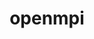 ---
title: "openmpi"
layout: cache
categories: [package, develop-2024-01-21]
meta: {"versions": ["5.0.1"], "compilers": ["apple-clang@=15.0.0", "cce@=15.0.1", "gcc@=10.3.0", "gcc@=11.1.0", "gcc@=11.3.0", "gcc@=11.4.0", "gcc@=12.3.0", "gcc@=7.3.1", "gcc@=9.4.0", "oneapi@=2023.2.0"], "oss": ["amzn2", "rhel8", "sle_hpc15", "ubuntu20.04", "ubuntu22.04", "ventura"], "platforms": ["darwin", "linux"], "targets": ["aarch64", "neoverse_n1", "neoverse_v1", "ppc64le", "x86_64_v3", "x86_64_v4", "zen4"], "stacks": ["aws-isc", "aws-isc-aarch64", "data-vis-sdk", "e4s", "e4s-aarch64", "e4s-cray-rhel", "e4s-cray-sles", "e4s-neoverse_v1", "e4s-oneapi", "e4s-power", "ml-darwin-aarch64-mps", "ml-linux-x86_64-cpu", "ml-linux-x86_64-cuda", "ml-linux-x86_64-rocm", "radiuss-aws", "radiuss-aws-aarch64", "root", "tutorial"], "num_specs": 26, "num_specs_by_stack": {"ml-darwin-aarch64-mps": 1, "root": 26, "radiuss-aws-aarch64": 2, "aws-isc-aarch64": 6, "radiuss-aws": 1, "aws-isc": 3, "e4s-cray-rhel": 1, "e4s-cray-sles": 1, "e4s-neoverse_v1": 1, "e4s-power": 1, "data-vis-sdk": 1, "e4s": 1, "e4s-oneapi": 1, "e4s-aarch64": 1, "ml-linux-x86_64-rocm": 1, "ml-linux-x86_64-cuda": 1, "ml-linux-x86_64-cpu": 1, "tutorial": 2}}
spec_details: [{"hash": "vx2soknek4vpja6phndoutyv23qizvil", "compiler": "apple-clang@=15.0.0", "versions": ["5.0.1"], "os": "ventura", "platform": "darwin", "target": "aarch64", "variants": ["~atomics", "build_system=autotools", "~cuda", "fabrics=none", "~gpfs", "~internal-hwloc", "~internal-libevent", "~internal-pmix", "~java", "~legacylaunchers", "~lustre", "~memchecker", "~openshmem", "~orterunprefix", "patches=0a26bba", "~romio", "+rsh", "schedulers=none", "~static", "+vt", "+wrapper-rpath"], "stacks": ["ml-darwin-aarch64-mps", "root"], "size": "-", "tarball": "https://binaries.spack.io/releases/develop-2024-01-21/build_cache/darwin-ventura-aarch64/apple-clang-15.0.0/openmpi-5.0.1/darwin-ventura-aarch64-apple-clang-15.0.0-openmpi-5.0.1-vx2soknek4vpja6phndoutyv23qizvil.spack"}, {"hash": "rygz4hrxavebwpbdtnnkmbezskoyzeho", "compiler": "gcc@=7.3.1", "versions": ["5.0.1"], "os": "amzn2", "platform": "linux", "target": "aarch64", "variants": ["~atomics", "build_system=autotools", "~cuda", "fabrics=none", "~gpfs", "~internal-hwloc", "~internal-libevent", "~internal-pmix", "~java", "~legacylaunchers", "~lustre", "~memchecker", "~openshmem", "~orterunprefix", "patches=0a26bba", "~romio", "+rsh", "schedulers=none", "~static", "+vt", "+wrapper-rpath"], "stacks": ["radiuss-aws-aarch64", "root"], "size": "-", "tarball": "https://binaries.spack.io/releases/develop-2024-01-21/build_cache/linux-amzn2-aarch64/gcc-7.3.1/openmpi-5.0.1/linux-amzn2-aarch64-gcc-7.3.1-openmpi-5.0.1-rygz4hrxavebwpbdtnnkmbezskoyzeho.spack"}, {"hash": "4n6pxpyfcxg3tlvun7nuc432xcp22gup", "compiler": "gcc@=7.3.1", "versions": ["5.0.1"], "os": "amzn2", "platform": "linux", "target": "aarch64", "variants": ["~atomics", "build_system=autotools", "~cuda", "fabrics=ofi", "~gpfs", "~internal-hwloc", "~internal-libevent", "~internal-pmix", "~java", "+legacylaunchers", "~lustre", "~memchecker", "~openshmem", "~orterunprefix", "patches=0a26bba", "~romio", "+rsh", "schedulers=none", "~static", "+vt", "+wrapper-rpath"], "stacks": ["root", "aws-isc-aarch64"], "size": "-", "tarball": "https://binaries.spack.io/releases/develop-2024-01-21/build_cache/linux-amzn2-aarch64/gcc-7.3.1/openmpi-5.0.1/linux-amzn2-aarch64-gcc-7.3.1-openmpi-5.0.1-4n6pxpyfcxg3tlvun7nuc432xcp22gup.spack"}, {"hash": "epqcabaqgnkqmxaov56y6fjnxcxprbk4", "compiler": "gcc@=7.3.1", "versions": ["5.0.1"], "os": "amzn2", "platform": "linux", "target": "aarch64", "variants": ["~atomics", "build_system=autotools", "~cuda", "fabrics=ofi", "~gpfs", "~internal-hwloc", "~internal-libevent", "~internal-pmix", "~java", "+legacylaunchers", "~lustre", "~memchecker", "~openshmem", "~orterunprefix", "patches=0a26bba", "~romio", "+rsh", "schedulers=none", "~static", "+vt", "+wrapper-rpath"], "stacks": ["root", "aws-isc-aarch64"], "size": "-", "tarball": "https://binaries.spack.io/releases/develop-2024-01-21/build_cache/linux-amzn2-aarch64/gcc-7.3.1/openmpi-5.0.1/linux-amzn2-aarch64-gcc-7.3.1-openmpi-5.0.1-epqcabaqgnkqmxaov56y6fjnxcxprbk4.spack"}, {"hash": "d5ov5e7e7ofmjoe37ypdnqpgkesawafv", "compiler": "gcc@=7.3.1", "versions": ["5.0.1"], "os": "amzn2", "platform": "linux", "target": "x86_64_v3", "variants": ["~atomics", "build_system=autotools", "~cuda", "fabrics=none", "~gpfs", "~internal-hwloc", "~internal-libevent", "~internal-pmix", "~java", "~legacylaunchers", "~lustre", "~memchecker", "~openshmem", "~orterunprefix", "patches=0a26bba", "~romio", "+rsh", "schedulers=none", "~static", "+vt", "+wrapper-rpath"], "stacks": ["radiuss-aws", "root"], "size": "-", "tarball": "https://binaries.spack.io/releases/develop-2024-01-21/build_cache/linux-amzn2-x86_64_v3/gcc-7.3.1/openmpi-5.0.1/linux-amzn2-x86_64_v3-gcc-7.3.1-openmpi-5.0.1-d5ov5e7e7ofmjoe37ypdnqpgkesawafv.spack"}, {"hash": "tujzcooul6m7tom6wrmtrklddin4ptrm", "compiler": "gcc@=7.3.1", "versions": ["5.0.1"], "os": "amzn2", "platform": "linux", "target": "aarch64", "variants": ["~atomics", "build_system=autotools", "~cuda", "fabrics=auto", "~gpfs", "~internal-hwloc", "~internal-libevent", "~internal-pmix", "~java", "+legacylaunchers", "~lustre", "~memchecker", "~openshmem", "~orterunprefix", "patches=0a26bba", "~romio", "+rsh", "schedulers=none", "~static", "+vt", "+wrapper-rpath"], "stacks": ["root", "aws-isc-aarch64"], "size": "-", "tarball": "https://binaries.spack.io/releases/develop-2024-01-21/build_cache/linux-amzn2-aarch64/gcc-7.3.1/openmpi-5.0.1/linux-amzn2-aarch64-gcc-7.3.1-openmpi-5.0.1-tujzcooul6m7tom6wrmtrklddin4ptrm.spack"}, {"hash": "2mdqntbi6rfyfxlasjz4xyxskxeuhjka", "compiler": "gcc@=7.3.1", "versions": ["5.0.1"], "os": "amzn2", "platform": "linux", "target": "neoverse_n1", "variants": ["~atomics", "build_system=autotools", "~cuda", "fabrics=ofi", "~gpfs", "~internal-hwloc", "~internal-libevent", "~internal-pmix", "~java", "+legacylaunchers", "~lustre", "~memchecker", "~openshmem", "~orterunprefix", "patches=0a26bba", "~romio", "+rsh", "schedulers=none", "~static", "+vt", "+wrapper-rpath"], "stacks": ["root", "aws-isc-aarch64"], "size": "-", "tarball": "https://binaries.spack.io/releases/develop-2024-01-21/build_cache/linux-amzn2-neoverse_n1/gcc-7.3.1/openmpi-5.0.1/linux-amzn2-neoverse_n1-gcc-7.3.1-openmpi-5.0.1-2mdqntbi6rfyfxlasjz4xyxskxeuhjka.spack"}, {"hash": "tew3bvxc6s7ggiijywatfxkegxohilsx", "compiler": "gcc@=7.3.1", "versions": ["5.0.1"], "os": "amzn2", "platform": "linux", "target": "neoverse_n1", "variants": ["~atomics", "build_system=autotools", "~cuda", "fabrics=none", "~gpfs", "~internal-hwloc", "~internal-libevent", "~internal-pmix", "~java", "~legacylaunchers", "~lustre", "~memchecker", "~openshmem", "~orterunprefix", "patches=0a26bba", "~romio", "+rsh", "schedulers=none", "~static", "+vt", "+wrapper-rpath"], "stacks": ["radiuss-aws-aarch64", "root"], "size": "-", "tarball": "https://binaries.spack.io/releases/develop-2024-01-21/build_cache/linux-amzn2-neoverse_n1/gcc-7.3.1/openmpi-5.0.1/linux-amzn2-neoverse_n1-gcc-7.3.1-openmpi-5.0.1-tew3bvxc6s7ggiijywatfxkegxohilsx.spack"}, {"hash": "gdftriskxeccs3kom6ip7dvkxnavjqxe", "compiler": "gcc@=7.3.1", "versions": ["5.0.1"], "os": "amzn2", "platform": "linux", "target": "neoverse_n1", "variants": ["~atomics", "build_system=autotools", "~cuda", "fabrics=ofi", "~gpfs", "~internal-hwloc", "~internal-libevent", "~internal-pmix", "~java", "+legacylaunchers", "~lustre", "~memchecker", "~openshmem", "~orterunprefix", "patches=0a26bba", "~romio", "+rsh", "schedulers=none", "~static", "+vt", "+wrapper-rpath"], "stacks": ["root", "aws-isc-aarch64"], "size": "-", "tarball": "https://binaries.spack.io/releases/develop-2024-01-21/build_cache/linux-amzn2-neoverse_n1/gcc-7.3.1/openmpi-5.0.1/linux-amzn2-neoverse_n1-gcc-7.3.1-openmpi-5.0.1-gdftriskxeccs3kom6ip7dvkxnavjqxe.spack"}, {"hash": "hyxjzvk653koi26kyedhtw3ql6ht665q", "compiler": "gcc@=7.3.1", "versions": ["5.0.1"], "os": "amzn2", "platform": "linux", "target": "neoverse_n1", "variants": ["~atomics", "build_system=autotools", "~cuda", "fabrics=auto", "~gpfs", "~internal-hwloc", "~internal-libevent", "~internal-pmix", "~java", "+legacylaunchers", "~lustre", "~memchecker", "~openshmem", "~orterunprefix", "patches=0a26bba", "~romio", "+rsh", "schedulers=none", "~static", "+vt", "+wrapper-rpath"], "stacks": ["root", "aws-isc-aarch64"], "size": "-", "tarball": "https://binaries.spack.io/releases/develop-2024-01-21/build_cache/linux-amzn2-neoverse_n1/gcc-7.3.1/openmpi-5.0.1/linux-amzn2-neoverse_n1-gcc-7.3.1-openmpi-5.0.1-hyxjzvk653koi26kyedhtw3ql6ht665q.spack"}, {"hash": "iu57ues6ar65po6om4nt7druqp57fz2g", "compiler": "gcc@=7.3.1", "versions": ["5.0.1"], "os": "amzn2", "platform": "linux", "target": "x86_64_v3", "variants": ["~atomics", "build_system=autotools", "~cuda", "fabrics=ofi", "~gpfs", "~internal-hwloc", "~internal-libevent", "~internal-pmix", "~java", "+legacylaunchers", "~lustre", "~memchecker", "~openshmem", "~orterunprefix", "patches=0a26bba", "~romio", "+rsh", "schedulers=none", "~static", "+vt", "+wrapper-rpath"], "stacks": ["aws-isc", "root"], "size": "-", "tarball": "https://binaries.spack.io/releases/develop-2024-01-21/build_cache/linux-amzn2-x86_64_v3/gcc-7.3.1/openmpi-5.0.1/linux-amzn2-x86_64_v3-gcc-7.3.1-openmpi-5.0.1-iu57ues6ar65po6om4nt7druqp57fz2g.spack"}, {"hash": "mmupkf2oz3di4q7nliyrat2yyxf74ip7", "compiler": "gcc@=7.3.1", "versions": ["5.0.1"], "os": "amzn2", "platform": "linux", "target": "x86_64_v3", "variants": ["~atomics", "build_system=autotools", "~cuda", "fabrics=ofi", "~gpfs", "~internal-hwloc", "~internal-libevent", "~internal-pmix", "~java", "+legacylaunchers", "~lustre", "~memchecker", "~openshmem", "~orterunprefix", "patches=0a26bba", "~romio", "+rsh", "schedulers=none", "~static", "+vt", "+wrapper-rpath"], "stacks": ["aws-isc", "root"], "size": "-", "tarball": "https://binaries.spack.io/releases/develop-2024-01-21/build_cache/linux-amzn2-x86_64_v3/gcc-7.3.1/openmpi-5.0.1/linux-amzn2-x86_64_v3-gcc-7.3.1-openmpi-5.0.1-mmupkf2oz3di4q7nliyrat2yyxf74ip7.spack"}, {"hash": "khgpzvwcou2nupblff6izipsvjgo7saw", "compiler": "gcc@=7.3.1", "versions": ["5.0.1"], "os": "amzn2", "platform": "linux", "target": "x86_64_v3", "variants": ["~atomics", "build_system=autotools", "~cuda", "fabrics=auto", "~gpfs", "~internal-hwloc", "~internal-libevent", "~internal-pmix", "~java", "+legacylaunchers", "~lustre", "~memchecker", "~openshmem", "~orterunprefix", "patches=0a26bba", "~romio", "+rsh", "schedulers=none", "~static", "+vt", "+wrapper-rpath"], "stacks": ["aws-isc", "root"], "size": "-", "tarball": "https://binaries.spack.io/releases/develop-2024-01-21/build_cache/linux-amzn2-x86_64_v3/gcc-7.3.1/openmpi-5.0.1/linux-amzn2-x86_64_v3-gcc-7.3.1-openmpi-5.0.1-khgpzvwcou2nupblff6izipsvjgo7saw.spack"}, {"hash": "hkm5oojoiqkkvikids7vg3exmstgd4sh", "compiler": "cce@=15.0.1", "versions": ["5.0.1"], "os": "rhel8", "platform": "linux", "target": "zen4", "variants": ["~atomics", "build_system=autotools", "~cuda", "fabrics=none", "~gpfs", "~internal-hwloc", "~internal-libevent", "~internal-pmix", "~java", "~legacylaunchers", "~lustre", "~memchecker", "~openshmem", "~orterunprefix", "patches=0a26bba", "~romio", "+rsh", "schedulers=none", "~static", "+vt", "+wrapper-rpath"], "stacks": ["root", "e4s-cray-rhel"], "size": "-", "tarball": "https://binaries.spack.io/releases/develop-2024-01-21/build_cache/linux-rhel8-zen4/cce-15.0.1/openmpi-5.0.1/linux-rhel8-zen4-cce-15.0.1-openmpi-5.0.1-hkm5oojoiqkkvikids7vg3exmstgd4sh.spack"}, {"hash": "2shsb3ejzxrnicp2rnogmdm6e5mwfhle", "compiler": "gcc@=10.3.0", "versions": ["5.0.1"], "os": "sle_hpc15", "platform": "linux", "target": "x86_64_v4", "variants": ["~atomics", "build_system=autotools", "~cuda", "fabrics=none", "~gpfs", "~internal-hwloc", "~internal-libevent", "~internal-pmix", "~java", "~legacylaunchers", "~lustre", "~memchecker", "~openshmem", "~orterunprefix", "patches=0a26bba", "~romio", "+rsh", "schedulers=none", "~static", "+vt", "+wrapper-rpath"], "stacks": ["e4s-cray-sles", "root"], "size": "-", "tarball": "https://binaries.spack.io/releases/develop-2024-01-21/build_cache/linux-sle_hpc15-x86_64_v4/gcc-10.3.0/openmpi-5.0.1/linux-sle_hpc15-x86_64_v4-gcc-10.3.0-openmpi-5.0.1-2shsb3ejzxrnicp2rnogmdm6e5mwfhle.spack"}, {"hash": "azxp3jfxijfdvzijbdsqqismt6mmq4pm", "compiler": "gcc@=11.4.0", "versions": ["5.0.1"], "os": "ubuntu20.04", "platform": "linux", "target": "neoverse_v1", "variants": ["~atomics", "build_system=autotools", "~cuda", "fabrics=none", "~gpfs", "~internal-hwloc", "~internal-libevent", "~internal-pmix", "~java", "~legacylaunchers", "~lustre", "~memchecker", "~openshmem", "~orterunprefix", "patches=0a26bba", "~romio", "+rsh", "schedulers=none", "~static", "+vt", "+wrapper-rpath"], "stacks": ["root", "e4s-neoverse_v1"], "size": "-", "tarball": "https://binaries.spack.io/releases/develop-2024-01-21/build_cache/linux-ubuntu20.04-neoverse_v1/gcc-11.4.0/openmpi-5.0.1/linux-ubuntu20.04-neoverse_v1-gcc-11.4.0-openmpi-5.0.1-azxp3jfxijfdvzijbdsqqismt6mmq4pm.spack"}, {"hash": "zconv6vpsxjrddxsstbjmgcfaxupcenp", "compiler": "gcc@=9.4.0", "versions": ["5.0.1"], "os": "ubuntu20.04", "platform": "linux", "target": "ppc64le", "variants": ["~atomics", "build_system=autotools", "~cuda", "fabrics=none", "~gpfs", "~internal-hwloc", "~internal-libevent", "~internal-pmix", "~java", "~legacylaunchers", "~lustre", "~memchecker", "~openshmem", "~orterunprefix", "patches=0a26bba", "~romio", "+rsh", "schedulers=none", "~static", "+vt", "+wrapper-rpath"], "stacks": ["root", "e4s-power"], "size": "-", "tarball": "https://binaries.spack.io/releases/develop-2024-01-21/build_cache/linux-ubuntu20.04-ppc64le/gcc-9.4.0/openmpi-5.0.1/linux-ubuntu20.04-ppc64le-gcc-9.4.0-openmpi-5.0.1-zconv6vpsxjrddxsstbjmgcfaxupcenp.spack"}, {"hash": "wmouh4agnt7nyjkzwppejclpqeno46cv", "compiler": "gcc@=11.1.0", "versions": ["5.0.1"], "os": "ubuntu20.04", "platform": "linux", "target": "x86_64_v3", "variants": ["~atomics", "build_system=autotools", "~cuda", "fabrics=none", "~gpfs", "~internal-hwloc", "~internal-libevent", "~internal-pmix", "~java", "~legacylaunchers", "~lustre", "~memchecker", "~openshmem", "~orterunprefix", "patches=0a26bba", "~romio", "+rsh", "schedulers=none", "~static", "+vt", "+wrapper-rpath"], "stacks": ["data-vis-sdk", "root"], "size": "-", "tarball": "https://binaries.spack.io/releases/develop-2024-01-21/build_cache/linux-ubuntu20.04-x86_64_v3/gcc-11.1.0/openmpi-5.0.1/linux-ubuntu20.04-x86_64_v3-gcc-11.1.0-openmpi-5.0.1-wmouh4agnt7nyjkzwppejclpqeno46cv.spack"}, {"hash": "7ri752dpb5lqjh6v2rrsolkdrjcar6zc", "compiler": "gcc@=11.4.0", "versions": ["5.0.1"], "os": "ubuntu20.04", "platform": "linux", "target": "x86_64_v3", "variants": ["~atomics", "build_system=autotools", "~cuda", "fabrics=none", "~gpfs", "~internal-hwloc", "~internal-libevent", "~internal-pmix", "~java", "~legacylaunchers", "~lustre", "~memchecker", "~openshmem", "~orterunprefix", "patches=0a26bba", "~romio", "+rsh", "schedulers=none", "~static", "+vt", "+wrapper-rpath"], "stacks": ["e4s", "root"], "size": "-", "tarball": "https://binaries.spack.io/releases/develop-2024-01-21/build_cache/linux-ubuntu20.04-x86_64_v3/gcc-11.4.0/openmpi-5.0.1/linux-ubuntu20.04-x86_64_v3-gcc-11.4.0-openmpi-5.0.1-7ri752dpb5lqjh6v2rrsolkdrjcar6zc.spack"}, {"hash": "pkr2spluu5aol4m44tbgtkn25ygicmw2", "compiler": "oneapi@=2023.2.0", "versions": ["5.0.1"], "os": "ubuntu20.04", "platform": "linux", "target": "x86_64_v3", "variants": ["~atomics", "build_system=autotools", "~cuda", "fabrics=none", "~gpfs", "~internal-hwloc", "~internal-libevent", "~internal-pmix", "~java", "~legacylaunchers", "~lustre", "~memchecker", "~openshmem", "~orterunprefix", "patches=0a26bba", "~romio", "+rsh", "schedulers=none", "~static", "+vt", "+wrapper-rpath"], "stacks": ["root", "e4s-oneapi"], "size": "-", "tarball": "https://binaries.spack.io/releases/develop-2024-01-21/build_cache/linux-ubuntu20.04-x86_64_v3/oneapi-2023.2.0/openmpi-5.0.1/linux-ubuntu20.04-x86_64_v3-oneapi-2023.2.0-openmpi-5.0.1-pkr2spluu5aol4m44tbgtkn25ygicmw2.spack"}, {"hash": "gzhyikvyj5vkyopmdobugkamhvanocs7", "compiler": "gcc@=11.4.0", "versions": ["5.0.1"], "os": "ubuntu22.04", "platform": "linux", "target": "aarch64", "variants": ["~atomics", "build_system=autotools", "~cuda", "fabrics=none", "~gpfs", "~internal-hwloc", "~internal-libevent", "~internal-pmix", "~java", "~legacylaunchers", "~lustre", "~memchecker", "~openshmem", "~orterunprefix", "patches=0a26bba", "~romio", "+rsh", "schedulers=none", "~static", "+vt", "+wrapper-rpath"], "stacks": ["e4s-aarch64", "root"], "size": "-", "tarball": "https://binaries.spack.io/releases/develop-2024-01-21/build_cache/linux-ubuntu22.04-aarch64/gcc-11.4.0/openmpi-5.0.1/linux-ubuntu22.04-aarch64-gcc-11.4.0-openmpi-5.0.1-gzhyikvyj5vkyopmdobugkamhvanocs7.spack"}, {"hash": "kmyxdyyg3fifzkksk7v66tokggs6fne5", "compiler": "gcc@=11.3.0", "versions": ["5.0.1"], "os": "ubuntu22.04", "platform": "linux", "target": "x86_64_v3", "variants": ["~atomics", "build_system=autotools", "~cuda", "fabrics=none", "~gpfs", "~internal-hwloc", "~internal-libevent", "~internal-pmix", "~java", "~legacylaunchers", "~lustre", "~memchecker", "~openshmem", "~orterunprefix", "patches=0a26bba", "~romio", "+rsh", "schedulers=none", "~static", "+vt", "+wrapper-rpath"], "stacks": ["ml-linux-x86_64-rocm", "root"], "size": "-", "tarball": "https://binaries.spack.io/releases/develop-2024-01-21/build_cache/linux-ubuntu22.04-x86_64_v3/gcc-11.3.0/openmpi-5.0.1/linux-ubuntu22.04-x86_64_v3-gcc-11.3.0-openmpi-5.0.1-kmyxdyyg3fifzkksk7v66tokggs6fne5.spack"}, {"hash": "vetrpdbhdce7ryhqynss2b7fxo3lfdf5", "compiler": "gcc@=11.3.0", "versions": ["5.0.1"], "os": "ubuntu22.04", "platform": "linux", "target": "x86_64_v3", "variants": ["~atomics", "build_system=autotools", "+cuda", "cuda_arch=80", "fabrics=none", "~gpfs", "~internal-hwloc", "~internal-libevent", "~internal-pmix", "~java", "~legacylaunchers", "~lustre", "~memchecker", "~openshmem", "~orterunprefix", "patches=0a26bba", "~romio", "+rsh", "schedulers=none", "~static", "+vt", "+wrapper-rpath"], "stacks": ["ml-linux-x86_64-cuda", "root"], "size": "-", "tarball": "https://binaries.spack.io/releases/develop-2024-01-21/build_cache/linux-ubuntu22.04-x86_64_v3/gcc-11.3.0/openmpi-5.0.1/linux-ubuntu22.04-x86_64_v3-gcc-11.3.0-openmpi-5.0.1-vetrpdbhdce7ryhqynss2b7fxo3lfdf5.spack"}, {"hash": "r7m3gwxo7tfjouso6x3wusom3fdq5b5k", "compiler": "gcc@=11.3.0", "versions": ["5.0.1"], "os": "ubuntu22.04", "platform": "linux", "target": "x86_64_v3", "variants": ["~atomics", "build_system=autotools", "~cuda", "fabrics=none", "~gpfs", "~internal-hwloc", "~internal-libevent", "~internal-pmix", "~java", "~legacylaunchers", "~lustre", "~memchecker", "~openshmem", "~orterunprefix", "patches=0a26bba", "~romio", "+rsh", "schedulers=none", "~static", "+vt", "+wrapper-rpath"], "stacks": ["ml-linux-x86_64-cpu", "root"], "size": "-", "tarball": "https://binaries.spack.io/releases/develop-2024-01-21/build_cache/linux-ubuntu22.04-x86_64_v3/gcc-11.3.0/openmpi-5.0.1/linux-ubuntu22.04-x86_64_v3-gcc-11.3.0-openmpi-5.0.1-r7m3gwxo7tfjouso6x3wusom3fdq5b5k.spack"}, {"hash": "ublvehamgoa5czin53xatnuaxj224q3k", "compiler": "gcc@=11.4.0", "versions": ["5.0.1"], "os": "ubuntu22.04", "platform": "linux", "target": "x86_64_v3", "variants": ["~atomics", "build_system=autotools", "~cuda", "fabrics=none", "~gpfs", "~internal-hwloc", "~internal-libevent", "~internal-pmix", "~java", "~legacylaunchers", "~lustre", "~memchecker", "~openshmem", "~orterunprefix", "patches=0a26bba", "~romio", "+rsh", "schedulers=none", "~static", "+vt", "+wrapper-rpath"], "stacks": ["tutorial", "root"], "size": "-", "tarball": "https://binaries.spack.io/releases/develop-2024-01-21/build_cache/linux-ubuntu22.04-x86_64_v3/gcc-11.4.0/openmpi-5.0.1/linux-ubuntu22.04-x86_64_v3-gcc-11.4.0-openmpi-5.0.1-ublvehamgoa5czin53xatnuaxj224q3k.spack"}, {"hash": "bkl3pye5job6m2s3l2sr3qhlevqbreaw", "compiler": "gcc@=12.3.0", "versions": ["5.0.1"], "os": "ubuntu22.04", "platform": "linux", "target": "x86_64_v3", "variants": ["~atomics", "build_system=autotools", "~cuda", "fabrics=none", "~gpfs", "~internal-hwloc", "~internal-libevent", "~internal-pmix", "~java", "~legacylaunchers", "~lustre", "~memchecker", "~openshmem", "~orterunprefix", "patches=0a26bba", "~romio", "+rsh", "schedulers=none", "~static", "+vt", "+wrapper-rpath"], "stacks": ["tutorial", "root"], "size": "-", "tarball": "https://binaries.spack.io/releases/develop-2024-01-21/build_cache/linux-ubuntu22.04-x86_64_v3/gcc-12.3.0/openmpi-5.0.1/linux-ubuntu22.04-x86_64_v3-gcc-12.3.0-openmpi-5.0.1-bkl3pye5job6m2s3l2sr3qhlevqbreaw.spack"}]
---